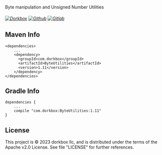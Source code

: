 Byte manipulation and Unsigned Number Utilities

###### [![Dorkbox](https://badge.dorkbox.com/dorkbox.svg "Dorkbox")](https://git.dorkbox.com/dorkbox/ByteUtilities) [![Github](https://badge.dorkbox.com/github.svg "Github")](https://github.com/dorkbox/ByteUtilities) [![Gitlab](https://badge.dorkbox.com/gitlab.svg "Gitlab")](https://gitlab.com/dorkbox/ByteUtilities)


Maven Info
---------
```
<dependencies>
    ...
    <dependency>
      <groupId>com.dorkbox</groupId>
      <artifactId>ByteUtilities</artifactId>
      <version>1.11</version>
    </dependency>
</dependencies>
```

Gradle Info
---------
````
dependencies {
    ...
    compile "com.dorkbox:ByteUtilities:1.11"
}
````


License
---------
This project is © 2023 dorkbox llc, and is distributed under the terms of the Apache v2.0 License. See file "LICENSE" for further 
references.
